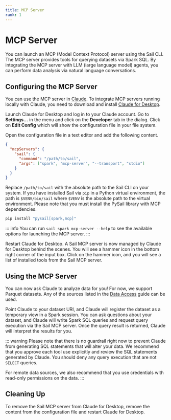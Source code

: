 ```yaml
---
title: MCP Server
rank: 1
---
```


# MCP Server

You can launch an MCP (Model Context Protocol) server using the Sail CLI.
The MCP server provides tools for querying datasets via Spark SQL.
By integrating the MCP server with LLM (large language model) agents,
you can perform data analysis via natural language conversations.

## Configuring the MCP Server

You can use the MCP server in [Claude](https://claude.ai/).
To integrate MCP servers running locally with Claude, you need to download and install [Claude for Desktop](https://claude.ai/download).

Launch Claude for Desktop and log in to your Claude account.
Go to **Settings...** in the menu and click on the **Developer** tab in the dialog. Click on **Edit Config** which will show the configuration file in your file system.

Open the configuration file in a text editor and add the following content.

```json
{
  "mcpServers": {
    "sail": {
      "command": "/path/to/sail",
      "args": ["spark", "mcp-server", "--transport", "stdio"]
    }
  }
}
```

Replace `/path/to/sail` with the absolute path to the Sail CLI on your system.
If you have installed Sail via `pip` in a Python virtual environment, the path is `$VENV/bin/sail` where `$VENV` is the absolute path to the virtual environment.
Please note that you must install the PySail library with MCP dependencies.

```bash
pip install "pysail[spark,mcp]"
```

::: info
You can run `sail spark mcp-server --help` to see the available options for launching the MCP server.
:::

Restart Claude for Desktop.
A Sail MCP server is now managed by Claude for Desktop behind the scenes.
You will see a hammer icon in the bottom right corner of the input box.
Click on the hammer icon, and you will see a list of installed tools from the Sail MCP server.

## Using the MCP Server

You can now ask Claude to analyze data for you! For now, we support Parquet datasets. Any of the sources listed in the [Data Access](./data-access.md) guide can be used.

Point Claude to your dataset URI, and Claude will register the dataset as a temporary view in a Spark session. You can ask questions about your dataset, and Claude will write Spark SQL queries and request query execution via the Sail MCP server. Once the query result is returned, Claude will interpret the results for you.

::: warning
Please note that there is no guardrail right now to prevent Claude from generating SQL statements that will alter your data. We recommend that you approve each tool use explicitly and review the SQL statements generated by Claude.
You should deny any query execution that are not `SELECT` queries.

For remote data sources, we also recommend that you use credentials with read-only permissions on the data.
:::

## Cleaning Up

To remove the Sail MCP server from Claude for Desktop, remove the content from the configuration file and restart Claude for Desktop.
